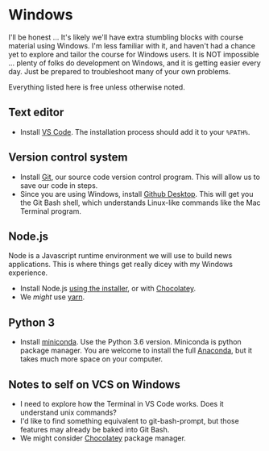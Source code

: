 # Windows

I'll be honest ... It's likely we'll have extra stumbling blocks with course material using Windows. I'm less familiar with it, and haven't had a chance yet to explore and tailor the course for Windows users. It is NOT impossible ... plenty of folks do development on Windows, and it is getting easier every day. Just be prepared to troubleshoot many of your own problems.

Everything listed here is free unless otherwise noted.

## Text editor

* Install [VS Code](https://code.visualstudio.com/docs/setup/windows). The installation process should add it to your `%PATH%`.

## Version control system

* Install [Git](https://git-scm.com/downloads), our source code version control program. This will allow us to save our code in steps.
* Since you are using Windows, install [Github Desktop](https://desktop.github.com/). This will get you the Git Bash shell, which understands Linux-like commands like the Mac Terminal program.

## Node.js

 Node is a Javascript runtime environment we will use to build news applications. This is where things get really dicey with my Windows experience.

* Install Node.js [using the installer](https://nodejs.org/en/download/), or with [Chocolatey](https://nodejs.org/en/download/package-manager/#windows).
* We _might_ use [yarn](https://yarnpkg.com/lang/en/docs/install/#windows-stable).

## Python 3

* Install [miniconda](https://conda.io/miniconda.html). Use the Python 3.6 version. Miniconda is python package manager. You are welcome to install the full [Anaconda](https://conda.io/docs/user-guide/install/index.html), but it takes much more space on your computer.

## Notes to self on VCS on Windows

* I need to explore how the Terminal in VS Code works. Does it understand unix commands?
* I'd like to find something equivalent to git-bash-prompt, but those features may already be baked into Git Bash.
* We might consider [Chocolatey](https://chocolatey.org/) package manager.
